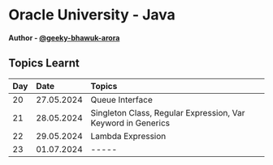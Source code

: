 
# Oracle University - Java 



#### Author - [@geeky-bhawuk-arora](https://github.com/geeky-bhawuk-arora/)


## Topics Learnt


| Day | Date     | Topics           |
| :-------- | :------- | :------------------------- |
| 20 | 27.05.2024 | Queue Interface |
| 21 | 28.05.2024 | Singleton Class, Regular Expression, Var Keyword in Generics |
| 22 | 29.05.2024 | Lambda Expression |
| 23 | 01.07.2024 | ----- |



